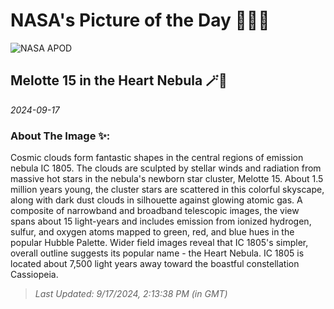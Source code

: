 
# NASA's Picture of the Day 🧑‍🚀💫

  ![NASA APOD](https://apod.nasa.gov/apod/image/2409/HeartMelotte_McInnis_1513.jpg)
  
  ## Melotte 15 in the Heart Nebula 🪄🌌
  
  _2024-09-17_
  
  ### About The Image ✨: 
  
  Cosmic clouds form fantastic shapes in the central regions of emission nebula IC 1805. The clouds are sculpted by stellar winds and radiation from massive hot stars in the nebula's newborn star cluster, Melotte 15. About 1.5 million years young, the cluster stars are scattered in this colorful skyscape, along with dark dust clouds in silhouette against glowing atomic gas. A composite of narrowband and broadband telescopic images, the view spans about 15 light-years and includes emission from ionized hydrogen, sulfur, and oxygen atoms mapped to green, red, and blue hues in the popular Hubble Palette. Wider field images reveal that IC 1805's simpler, overall outline suggests its popular name - the Heart Nebula. IC 1805 is located about 7,500 light years away toward the boastful constellation Cassiopeia.
  
  
  
  > _Last Updated: 9/17/2024, 2:13:38 PM (in GMT)_
  